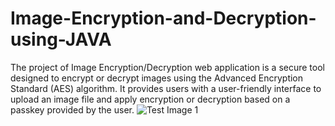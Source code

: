 # Image-Encryption-and-Decryption-using-JAVA
The project of Image Encryption/Decryption web application is a secure tool designed to encrypt or decrypt images using the Advanced Encryption Standard (AES) algorithm. It provides users with a user-friendly interface to upload an image file and apply encryption or decryption based on a passkey provided by the user.
![Test Image 1]([3DTest.png](https://github.com/rohitpingale21/Image-Encryption-and-Decryption-using-JAVA/tree/main/Images)/R1.png)       
